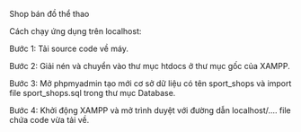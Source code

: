 
Shop bán đồ thể thao

Cách chạy ứng dụng trên localhost:

Bước 1: Tải source code về máy.

Bước 2: Giải nén và chuyển vào thư mục htdocs ở thư mục gốc của XAMPP.

Bước 3: Mở phpmyadmin tạo mới cơ sở dữ liệu có tên sport_shops và import file sport_shops.sql trong thư mục Database.

Bước 4: Khởi động XAMPP và mở trình duyệt với đường dẫn localhost/.... file chứa code vừa tải về.


